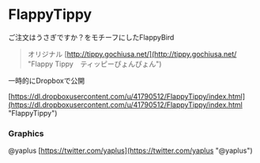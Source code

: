 # FlappyTippy

ご注文はうさぎですか？をモチーフにしたFlappyBird

> オリジナル [http://tippy.gochiusa.net/](http://tippy.gochiusa.net/ "Flappy Tippy　ティッピーぴょんぴょん")

一時的にDropboxで公開

[https://dl.dropboxusercontent.com/u/41790512/FlappyTippy/index.html](https://dl.dropboxusercontent.com/u/41790512/FlappyTippy/index.html "FlappyTippy")

### Graphics

@yaplus
[https://twitter.com/yaplus](https://twitter.com/yaplus "@yaplus")